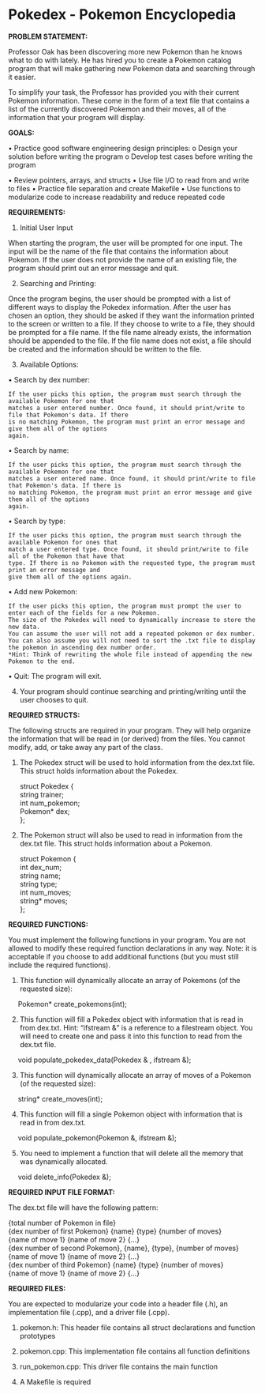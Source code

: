 # Pokedex - Pokemon Encyclopedia

**PROBLEM STATEMENT:**

Professor Oak has been discovering more new Pokemon than he knows what to do with lately. He has
hired you to create a Pokemon catalog program that will make gathering new Pokemon data and
searching through it easier.

To simplify your task, the Professor has provided you with their current Pokemon information. These
come in the form of a text file that contains a list of the currently discovered Pokemon and their moves,
all of the information that your program will display.

**GOALS:**

• Practice good software engineering design principles:
    o Design your solution before writing the program
    o Develop test cases before writing the program

• Review pointers, arrays, and structs
• Use file I/O to read from and write to files
• Practice file separation and create Makefile
• Use functions to modularize code to increase readability and reduce repeated code

**REQUIREMENTS:**

1. Initial User Input

When starting the program, the user will be prompted for one input. The input will be the name of the file
that contains the information about Pokemon. If the user does not provide the name of an existing file,
the program should print out an error message and quit.

2. Searching and Printing:

Once the program begins, the user should be prompted with a list of different ways to display the
Pokedex information. After the user has chosen an option, they should be asked if they want the
information printed to the screen or written to a file. If they choose to write to a file, they should be
prompted for a file name. If the file name already exists, the information should be appended to the file.
If the file name does not exist, a file should be created and the information should be written to the file.

3. Available Options:

• Search by dex number:

    If the user picks this option, the program must search through the available Pokemon for one that
    matches a user entered number. Once found, it should print/write to file that Pokemon's data. If there
    is no matching Pokemon, the program must print an error message and give them all of the options
    again.

• Search by name:

    If the user picks this option, the program must search through the available Pokemon for one that
    matches a user entered name. Once found, it should print/write to file that Pokemon's data. If there is
    no matching Pokemon, the program must print an error message and give them all of the options
    again.

• Search by type:

    If the user picks this option, the program must search through the available Pokemon for ones that
    match a user entered type. Once found, it should print/write to file all of the Pokemon that have that
    type. If there is no Pokemon with the requested type, the program must print an error message and
    give them all of the options again.

• Add new Pokemon:

    If the user picks this option, the program must prompt the user to enter each of the fields for a new Pokemon. 
    The size of the Pokedex will need to dynamically increase to store the new data. 
    You can assume the user will not add a repeated pokemon or dex number. 
    You can also assume you will not need to sort the .txt file to display the pokemon in ascending dex number order. 
    *Hint: Think of rewriting the whole file instead of appending the new Pokemon to the end.

• Quit: The program will exit.

4. Your program should continue searching and printing/writing until the user chooses to quit.

**REQUIRED STRUCTS:**

The following structs are required in your program. They will help organize the information that will be
read in (or derived) from the files. You cannot modify, add, or take away any part of the class.

1. The Pokedex struct will be used to hold information from the dex.txt file. This struct holds information about the Pokedex.  
 
   struct Pokedex {    
        string trainer;  
        int num_pokemon;  
        Pokemon* dex;  
    };

2. The Pokemon struct will also be used to read in information from the dex.txt file. This struct holds information about a Pokemon.
 
   struct Pokemon {  
         int dex_num;  
         string name;  
         string type;  
         int num_moves;  
         string* moves;  
    };

**REQUIRED FUNCTIONS:**

You must implement the following functions in your program. You are not allowed to modify these required function declarations in any way. Note: it is acceptable if you choose to add additional functions (but you must still include the required functions).

1. This function will dynamically allocate an array of Pokemons (of the requested size):

&nbsp;&nbsp;&nbsp;&nbsp; Pokemon* create_pokemons(int);

2. This function will fill a Pokedex object with information that is read in from dex.txt. Hint: “ifstream &” is a reference to a filestream object. You will need to create one and pass it into this function to read from the dex.txt file.

&nbsp;&nbsp;&nbsp;&nbsp; void populate_pokedex_data(Pokedex & , ifstream &);

3. This function will dynamically allocate an array of moves of a Pokemon (of the requested size):

&nbsp;&nbsp;&nbsp;&nbsp; string* create_moves(int);

4. This function will fill a single Pokemon object with information that is read in from dex.txt.

&nbsp;&nbsp;&nbsp;&nbsp; void populate_pokemon(Pokemon &, ifstream &);

5. You need to implement a function that will delete all the memory that was dynamically allocated.

&nbsp;&nbsp;&nbsp;&nbsp; void delete_info(Pokedex &);

**REQUIRED INPUT FILE FORMAT:**

The dex.txt file will have the following pattern:

{total number of Pokemon in file}  
{dex number of first Pokemon} {name} {type} {number of moves}  
{name of move 1} {name of move 2} {…}    
{dex number of second Pokemon}, {name}, {type}, {number of moves}  
{name of move 1} {name of move 2} {…}    
{dex number of third Pokemon} {name} {type} {number of moves}  
{name of move 1} {name of move 2} {…}    

**REQUIRED FILES:**

You are expected to modularize your code into a header file (.h), an implementation file (.cpp), and a
driver file (.cpp).
 
1. pokemon.h: This header file contains all struct declarations and function prototypes

2. pokemon.cpp: This implementation file contains all function definitions

3. run_pokemon.cpp: This driver file contains the main function

4. A Makefile is required

